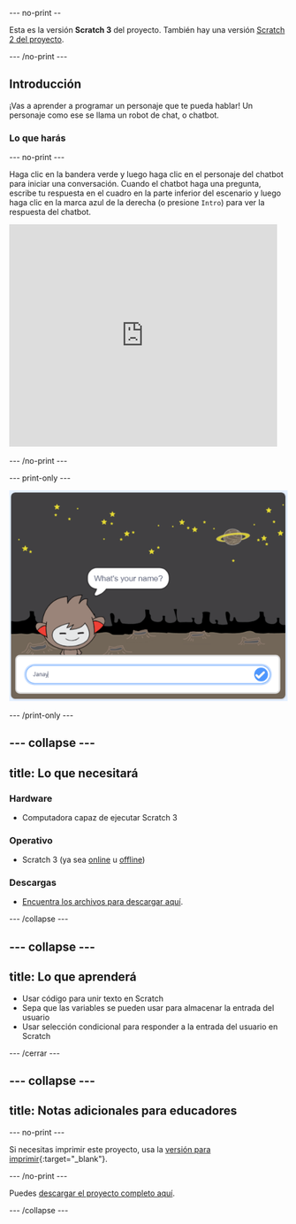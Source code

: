 --- no-print --

Esta es la versión **Scratch 3** del proyecto. También hay una versión [Scratch 2 del proyecto](https://projects.raspberrypi.org/es-LA/projects/chatbot-scratch2).

--- /no-print ---

## Introducción

¡Vas a aprender a programar un personaje que te pueda hablar! Un personaje como ese se llama un robot de chat, o chatbot.

### Lo que harás

--- no-print ---

Haga clic en la bandera verde y luego haga clic en el personaje del chatbot para iniciar una conversación. Cuando el chatbot haga una pregunta, escribe tu respuesta en el cuadro en la parte inferior del escenario y luego haga clic en la marca azul de la derecha (o presione `Intro`) para ver la respuesta del chatbot.

<div class="scratch-preview">
  <iframe allowtransparency="true" width="485" height="402" src="https://scratch.mit.edu/projects/embed/448400982/?autostart=false" 
  frameborder="0" scrolling="no"></iframe>
</div>

--- /no-print ---

--- print-only ---

![proyecto completo](images/chatbot-preview.png)

--- /print-only ---

--- collapse ---
---
title: Lo que necesitará
---

### Hardware

- Computadora capaz de ejecutar Scratch 3

### Operativo

- Scratch 3 (ya sea [online](https://rpf.io/scratchon) u [offline](https://rpf.io/scratchoff))

### Descargas

- [ Encuentra los archivos para descargar aquí](http://rpf.io/p/es-LA/chatbot-go).

--- /collapse ---

--- collapse ---
---
title: Lo que aprenderá
---

- Usar código para unir texto en Scratch
- Sepa que las variables se pueden usar para almacenar la entrada del usuario
- Usar selección condicional para responder a la entrada del usuario en Scratch

--- /cerrar ---

--- collapse ---
---
title: Notas adicionales para educadores
---

--- no-print ---

Si necesitas imprimir este proyecto, usa la [versión para imprimir](https://projects.raspberrypi.org/es-LA/projects/chatbot/print){:target="_blank"}.

--- /no-print ---

Puedes [descargar el proyecto completo aquí](http://rpf.io/p/es-LA/chatbot-get).

--- /collapse ---
